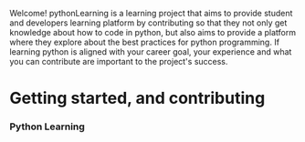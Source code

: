 Welcome! pythonLearning is a learning project that aims to provide student and developers learning platform by contributing so that they not only get knowledge about how to code in python, but also aims to provide a platform where they explore about the best practices for python programming. If learning python is aligned with your career goal, your experience and what you can contribute are important to the project's success.

<h1>Getting started, and contributing</h1>

<h3>Python Learning </h3>
